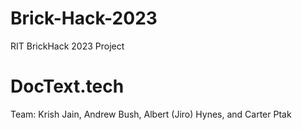 # Brick-Hack-2023
RIT BrickHack 2023 Project

# DocText.tech
Team: Krish Jain, Andrew Bush, Albert (Jiro) Hynes, and Carter Ptak
